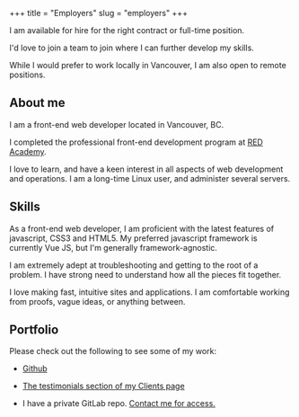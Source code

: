 +++
title = "Employers"
slug = "employers"
+++

I am available for hire for the right contract or full-time position. 

I'd love to join a team to join where I can further develop my skills.

While I would prefer to work locally in Vancouver, I am also open to remote positions.

## About me

I am a front-end web developer located in Vancouver, BC.

I completed the professional front-end development program at <a href="https://redacademy.com" target="_blank">RED Academy</a>.

I love to learn, and have a keen interest in all aspects of web development and operations. I am a long-time Linux user, and <span title="Including this one! NGINX + Let's Encrypt on Ubuntu 16.04">administer several servers.</span>

## Skills

As a front-end web developer, I am proficient with the latest features of javascript, CSS3 and HTML5. My preferred javascript framework is currently Vue JS, but I'm generally framework-agnostic.

I am extremely adept at troubleshooting and getting to the root of a problem. I have strong need to understand how all the pieces fit together.

I love making fast, intuitive sites and applications. I am comfortable working from proofs, vague ideas, or anything between.


## Portfolio

Please check out the following to see some of my work:

* <a href="https://github.com/jeremy21212121" target="_blank">Github</a>

* [The testimonials section of my Clients page](/clients#testimonials)

* I have a private GitLab repo. <a id="email" href="#">Contact me for access.</a>


